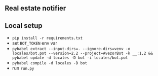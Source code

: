 ## Real estate notifier 

## Local setup

- `pip install -r requirements.txt`
- set `BOT_TOKEN` env var
- `pybabel extract --input-dirs=. --ignore-dirs=venv -o locales/bot.pot --version=2.2 --project=AvezorBot -k __:1,2 && pybabel update -d locales -D bot -i locales/bot.pot`
- `pybabel compile -d locales -D bot`
- run `run.py`
